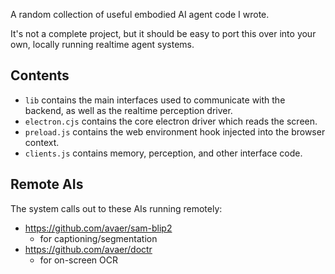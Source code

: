A random collection of useful embodied AI agent code I wrote.

It's not a complete project, but it should be easy to port this over into your own, locally running realtime agent systems.

## Contents
- `lib` contains the main interfaces used to communicate with the backend, as well as the realtime perception driver.
- `electron.cjs` contains the core electron driver which reads the screen.
- `preload.js` contains the web environment hook injected into the browser context.
- `clients.js` contains memory, perception, and other interface code.

## Remote AIs
The system calls out to these AIs running remotely:
- https://github.com/avaer/sam-blip2
  - for captioning/segmentation
- https://github.com/avaer/doctr
  - for on-screen OCR
